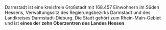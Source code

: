 Darmstadt ist eine kreisfreie Großstadt mit 168.457 Einwohnern im Süden Hessens, Verwaltungssitz des Regierungsbezirks Darmstadt und des Landkreises Darmstadt-Dieburg. Die Stadt gehört zum Rhein-Main-Gebiet und ist **eines der zehn Oberzentren des Landes Hessen**.